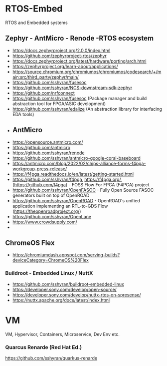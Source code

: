 # RTOS-Embed
RTOS and Embedded systems

## Zephyr - AntMicro - Renode -RTOS ecosystem
- https://docs.zephyrproject.org/2.0.0/index.html
- https://github.com/zephyrproject-rtos/zephyr
- https://docs.zephyrproject.org/latest/hardware/porting/arch.html
- https://zephyrproject.org/learn-about/applications/
- https://source.chromium.org/chromiumos/chromiumos/codesearch/+/main:src/third_party/zephyr/main/
- https://github.com/sshyran/fusesoc
- https://github.com/sshyran/NCS-downstream-sdk-zephyr
- https://github.com/nrfconnect
- https://github.com/sshyran/fusesoc (Package manager and build abstraction tool for FPGA/ASIC development)
- https://github.com/sshyran/edalize (An abstraction library for interfacing EDA tools)
- ## AntMicro
- https://opensource.antmicro.com/
- https://github.com/antmicro
- https://github.com/sshyran/renode
- https://github.com/sshyran/antmicro-google-coral-baseboard
- https://antmicro.com/blog/2022/02/chips-alliance-forms-f4pga-workgroup-press-release/
- https://f4pga.readthedocs.io/en/latest/getting-started.html
- https://github.com/sshyran/f4pga, https://f4pga.org/, (https://github.com/f4pga) - FOSS Flow For FPGA (F4PGA) project
- https://github.com/sshyran/OpenFASOC - Fully Open Source FASOC generators built on top of OpenROAD
- https://github.com/sshyran/OpenROAD - OpenROAD's unified application implementing an RTL-to-GDS Flow (https://theopenroadproject.org/)
- https://github.com/sshyran/OpenLane
- https://www.crowdsupply.com/
- 

## ChromeOS Flex
- https://chromiumdash.appspot.com/serving-builds?deviceCategory=ChromeOS%20Flex





### Buildroot - Embedded Linux / NuttX
- https://github.com/sshyran/buildroot-embedded-linux
- https://developer.sony.com/develop/open-source/
- https://developer.sony.com/develop/nuttx-rtos-on-spresense/
- https://nuttx.apache.org/docs/latest/index.html




# VM
VM, Hypervisor, Containers, Microservice, Dev Env  etc.



### Quarcus Renarde (Red Hat Ed.)
https://github.com/sshyran/quarkus-renarde



